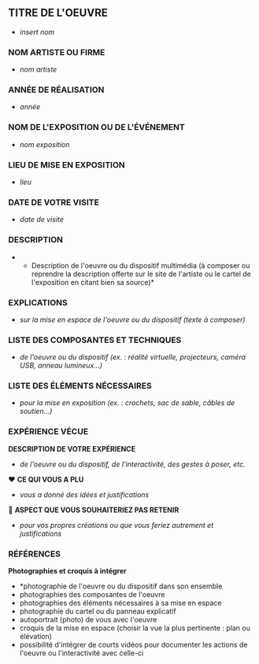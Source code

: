 
## TITRE DE L'OEUVRE
- *insert nom*
 
### NOM ARTISTE OU FIRME
- *nom artiste*

### ANNÉE DE RÉALISATION
- *année*

### NOM DE L'EXPOSITION OU DE L'ÉVÉNEMENT
- *nom exposition*

### LIEU DE MISE EN EXPOSITION
- *lieu*

### DATE DE VOTRE VISITE 
 - *date de visite*

### DESCRIPTION
  * - Description de l'oeuvre ou du dispositif multimédia (à composer ou reprendre la description offerte sur le site de l'artiste ou le cartel de l'exposition en citant bien sa source)*

### EXPLICATIONS
- *sur la mise en espace de l'oeuvre ou du dispositif (texte à composer)*

### LISTE DES COMPOSANTES ET TECHNIQUES
 - *de l'oeuvre ou du dispositif (ex. : réalité virtuelle, projecteurs, caméra USB, anneau lumineux...)*

### LISTE DES ÉLÉMENTS NÉCESSAIRES
 - *pour la mise en exposition (ex. : crochets, sac de sable, câbles de soutien...)*

### EXPÉRIENCE VÉCUE

**DESCRIPTION DE VOTRE EXPÉRIENCE**
- *de l'oeuvre ou du dispositif, de l'interactivité, des gestes à poser, etc.*

 ❤️ **CE QUI VOUS A PLU**
- *vous a donné des idées et justifications*

 🤔 **ASPECT QUE VOUS SOUHAITERIEZ PAS RETENIR**
 - *pour vos propres créations ou que vous feriez autrement et justifications*

### RÉFÉRENCES

**Photographies et croquis à intégrer**

 - *photographie de l'oeuvre ou du dispositif dans son ensemble
 - photographies des composantes de l'oeuvre
 - photographies des éléments nécessaires à sa mise en espace
 - photographie du cartel ou du panneau explicatif
 - autoportrait (photo) de vous avec l'oeuvre
 - croquis de la mise en espace (choisir la vue la plus pertinente : plan ou élévation)
-  possibilité d'intégrer de courts vidéos pour documenter les actions de l'oeuvre ou l'interactivité avec celle-ci
